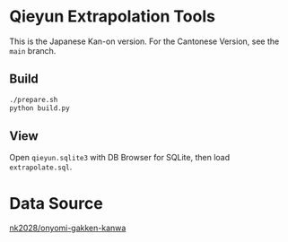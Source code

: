 # Qieyun Extrapolation Tools

This is the Japanese Kan-on version. For the Cantonese Version, see the `main` branch.

## Build

```sh
./prepare.sh
python build.py
```

## View

Open `qieyun.sqlite3` with DB Browser for SQLite, then load `extrapolate.sql`.

# Data Source

[nk2028/onyomi-gakken-kanwa](https://github.com/nk2028/onyomi-gakken-kanwa)
